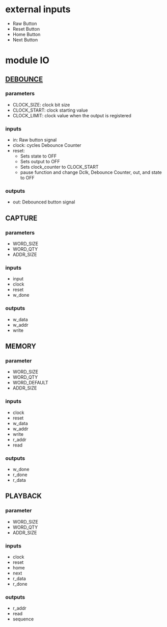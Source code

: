 # external inputs
- Raw Button
- Reset Button
- Home Button
- Next Button
# module IO
## [DEBOUNCE](modules\debounce\debounce.md)
### parameters
- CLOCK_SIZE: clock bit size
- CLOCK_START: clock starting value
- CLOCK_LIMIT: clock value when the output is registered
### inputs
- in: Raw button signal
- clock: cycles Debounce Counter
- reset: 
  - Sets state to OFF
  - Sets output to OFF
  - Sets clock_counter to CLOCK_START
  - pause function and change Dclk, Debounce Counter, out, and state to OFF
### outputs
- out: Debounced button signal
## CAPTURE
### parameters
- WORD_SIZE
- WORD_QTY
- ADDR_SIZE
### inputs
- input
- clock
- reset
- w_done
### outputs
- w_data
- w_addr
- write
## MEMORY
### parameter
- WORD_SIZE
- WORD_QTY
- WORD_DEFAULT
- ADDR_SIZE
### inputs
- clock
- reset
- w_data
- w_addr
- write
- r_addr
- read
### outputs
- w_done
- r_done
- r_data
## PLAYBACK
### parameter
- WORD_SIZE
- WORD_QTY
- ADDR_SIZE
### inputs
- clock
- reset
- home
- next
- r_data
- r_done
### outputs
- r_addr
- read
- sequence